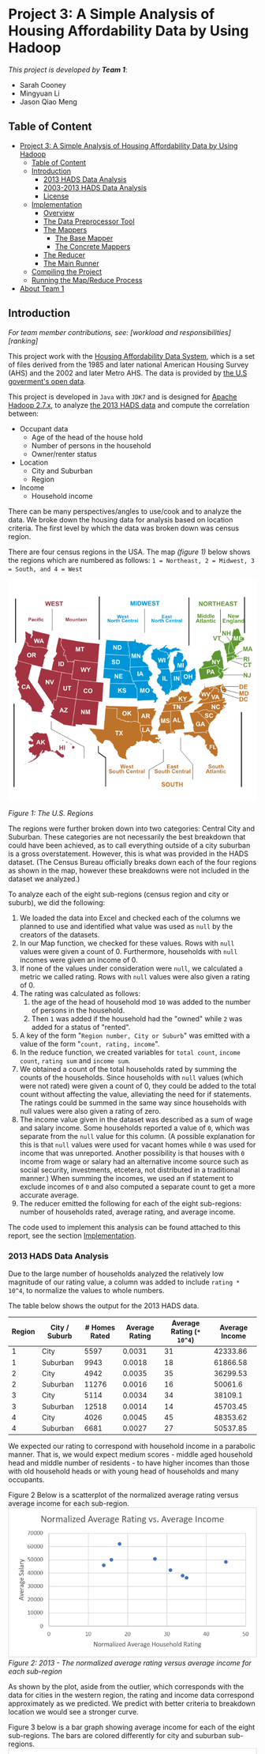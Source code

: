 <!--
Copyright 2017 team1@course_bigdata, Saint Joseph's University

Licensed under the Apache License, Version 2.0 (the "License");
you may not use this file except in compliance with the License.
You may obtain a copy of the License at

   http://www.apache.org/licenses/LICENSE-2.0

Unless required by applicable law or agreed to in writing, software
distributed under the License is distributed on an "AS IS" BASIS,
WITHOUT WARRANTIES OR CONDITIONS OF ANY KIND, either express or implied.
See the License for the specific language governing permissions and
limitations under the License.
-->

<p>&nbsp;</p>
<p>&nbsp;</p>
<p>&nbsp;</p>
<p>&nbsp;</p>
<p>&nbsp;</p>
<p>&nbsp;</p>
<p>&nbsp;</p>
<p>&nbsp;</p>
<p>&nbsp;</p>
<p>&nbsp;</p>
<p>&nbsp;</p>
<p>&nbsp;</p>


# Project 3: A Simple Analysis of Housing Affordability Data by Using Hadoop

*This project is developed by* ***Team 1***:
* Sarah Cooney
* Mingyuan Li
* Jason Qiao Meng

<div class="page-break"></div>

## Table of Content
- [Project 3: A Simple Analysis of Housing Affordability Data by Using Hadoop](#project-3-a-simple-analysis-of-housing-affordability-data-by-using-hadoop)
	- [Table of Content](#table-of-content)
	- [Introduction](#introduction)
		- [2013 HADS Data Analysis](#2013-hads-data-analysis)
		- [2003-2013 HADS Data Analysis](#2003-2013-hads-data-analysis)
		- [License](#license)
	- [Implementation](#implementation)
		- [Overview](#overview)
		- [The Data Preprocessor Tool](#the-data-preprocessor-tool)
		- [The Mappers](#the-mappers)
			- [The Base Mapper](#the-base-mapper)
			- [The Concrete Mappers](#the-concrete-mappers)
		- [The Reducer](#the-reducer)
		- [The Main Runner](#the-main-runner)
	- [Compiling the Project](#compiling-the-project)
	- [Running the Map/Reduce Process](#running-the-mapreduce-process)
- [About Team 1](#about-team-1)

## Introduction
*For team member contributions, see: [workload and responsibilities][ranking]*

This project work with the [Housing Affordability Data System][hads], which is a set of files derived from the 1985 and later national American Housing Survey (AHS) and the 2002 and later Metro AHS. The data is provided by [the U.S goverment's open data][gov_data].

This project is developed in `Java` with `JDK7` and is designed for [Apache Hadoop 2.7.x][apache_hadoop], to analyze [the 2013 HADS data][hads_2013] and compute the correlation between:
+ Occupant data
    + Age of the head of the house hold
    + Number of persons in the household
    + Owner/renter status
+ Location
    + City and Suburban
    + Region
+ Income
    + Household income

There can be many perspectives/angles to use/cook and to analyze the data. We broke down the housing data for analysis based on location criteria. The first level by which the data was broken down was census region.

There are four census regions in the USA. The map *(figure 1)* below shows the regions which are numbered as follows:
`1 = Northeast, 2 = Midwest, 3 = South, and 4 = West`

![alt text](the_us_region_map.png "The project architecture")

*Figure 1: The U.S. Regions*

The regions were further broken down into two categories: Central City and Suburban. These categories are not necessarily the best breakdown that could have been achieved, as to call everything outside of a city suburban is a gross overstatement. However, this is what was provided in the HADS dataset. (The Census Bureau officially breaks down each of the four regions as shown in the map, however these breakdowns were not included in the dataset we analyzed.)

To analyze each of the eight sub-regions (census region and city or suburb), we did the following:
1. We loaded the data into Excel and checked each of the columns we planned to use and identified what value was used as `null` by the creators of the datasets.
1. In our Map function, we checked for these values. Rows with `null` values were given a count of 0. Furthermore, households with `null` incomes were given an income of 0.
1. If none of the values under consideration were `null`, we calculated a metric we called rating. Rows with `null` values were also given a rating of 0.
1. The rating was calculated as follows:
    1. the age of the head of household mod `10` was added to the number of persons in the household.
    1. Then `1` was added if the household had the "owned" while `2` was added for a status of "rented".  
1. A key of the form "`Region number, City or Suburb`" was emitted with a value of the form "`count, rating, income`".
1. In the reduce function, we created variables for `total count`, `income count`, `rating sum` and `income sum`.  
1. We obtained a count of the total households rated by summing the counts of the households. Since households with `null` values (which were not rated) were given a count of 0, they could be added to the total count without affecting the value, alleviating the need for if statements. The ratings could be summed in the same way since households with null values were also given a rating of zero.  
1. The income value given in the dataset was described as a sum of wage and salary income. Some households reported a value of `0`, which was separate from the `null` value for this column. (A possible explanation for this is that `null` values were used for vacant homes while `0` was used for income that was unreported. Another possibility is that houses with `0` income from wage or salary had an alternative income source such as social security, investments, etcetera, not distributed in a traditional manner.) When summing the incomes, we used an if statement to exclude incomes of `0` and also computed a separate count to get a more accurate average.  
1. The reducer emitted the following for each of the eight sub-regions: number of households rated, average rating, and average income.

The code used to implement this analysis can be found attached to this report, see the section [Implementation](#implementation).  

### 2013 HADS Data Analysis
Due to the large number of households analyzed the relatively low magnitude of our rating value, a column was added to include `rating * 10^4`, to normalize the values to whole numbers.

The table below shows the output for the 2013 HADS data.

Region | City / Suburb | # Homes Rated | Average Rating | Average Rating (`* 10^4`) | Average Income
-------|---------------|---------------|----------------|---------------------------|----------------
1|City|5597|0.0031|31|42333.86
1|Suburban|9943|0.0018|18|61866.58
2|City|4942|0.0035|35|36299.53
2|Suburban|11276|0.0016|16|50061.6
3|City|5114|0.0034|34|38109.1
3|Suburban|12518|0.0014|14|45703.45
4|City|4026|0.0045|45|48353.62
4|Suburban|6681|0.0027|27|50537.85

We expected our rating to correspond with household income in a parabolic manner. That is, we would expect medium scores - middle aged household head and middle number of residents - to have higher incomes than those with old household heads or with young head of households and many occupants.

Figure 2 Below is a scatterplot of the normalized average rating versus average income for each sub-region.
![alt text](chart_2013_norm_avg_vs_avg_income.png "2013: The Normalized Average Rating v.s. Average Income for Each Sub-Region")
*Figure 2: 2013 - The normalized average rating versus average income for each sub-region*

As shown by the plot, aside from the outlier, which corresponds with the data for cities in the western region, the rating and income data correspond approximately as we predicted. We predict with better criteria to breakdown location we would see a stronger curve.  

Figure 3 below is a bar graph showing average income for each of the eight sub-regions. The bars are colored differently for city and suburban sub-regions.
![alt text](chart_2013_avg_income_location.png "2013: The Average Income for Each of the Eight Sub-Regions")
*Figure 3: 2013 - Average income for each of the eight sub-regions*

It is interesting to note that average city income is lower in all four regions. This is not necessarily unexpected though, as the “Suburban” category covers a great deal more territory than the “City” designation. It is also interesting that the western region has the lowest discrepancy between sub-categories, while the northeastern region’s is the greatest.

### 2003-2013 HADS Data Analysis
The table below show the data for every other year from 2003-2013.

Region|City / Suburb|Year|Count|Average Rating|Rating * `10^4`|Average Income
------|-------------|----|-----|--------------|-------------|--------------
1| City|2003|3003|0.0056|56|42415.25
1| City|2005|2682|0.0063|63|39796.6
1| City|2007|2431|0.007|70|43188.87
1| City|2009|3170|0.0053|53|41635.03
1| City|2011|5520|0.003|30|36245.83
1| City|2013|5597|0.003|30|42333.86
1| Suburban|2003|6520|0.0025|25|58665.01
1| Suburban|2005|5718|0.0029|29|54743.74
1| Suburban|2007|5026|0.0033|33|59611.94
1| Suburban|2009|7109|0.0023|23|61800.04
1| Suburban|2011|13255|0.0012|12|52882.58
1| Suburban|2013|9943|0.0017|17|61864.43
2| City|2003|3547|0.0047|47|41633.78
2| City|2005|2769|0.006|60|37967.81
2| City|2007|2449|0.0067|67|40547.94
2| City|2009|3180|0.0053|53|40611.59
2| City|2011|9864|0.0017|17|33084.2
2| City|2013|4942|0.0034|34|36298.24
2| Suburban|2003|8974|0.0018|18|49409.02
2| Suburban|2005|7473|0.0022|22|45168.97
2| Suburban|2007|6744|0.0024|24|48293.26
2| Suburban|2009|8395|0.002|20|49556.58
2| Suburban|2011|22451|0.0007|7|51069.08
2| Suburban|2013|11276|0.0014|14|50061.6
3| City|2003|3973|0.0041|41|40942.15
3| City|2005|4025|0.0041|41|38748.89
3| City|2007|3700|0.0045|45|44195.45
3| City|2009|3787|0.0044|44|42308.68
3| City|2011|13550|0.0012|12|41091.35
3| City|2013|5114|0.0032|32|38109.1
3| Suburban|2003|11226|0.0015|15|45922.48
3| Suburban|2005|11448|0.0014|14|43068.15
3| Suburban|2007|10534|0.0016|16|47542.56
3| Suburban|2009|10756|0.0015|15|46099.02
3| Suburban|2011|27755|0.0006|6|47987.6
3| Suburban|2013|12518|0.0013|13|45703.45
4| City|2003|4114|0.0041|41|50015.76
4| City|2005|3215|0.0053|53|48496.34
4| City|2007|2832|0.0062|62|52688.18
4| City|2009|3020|0.0057|57|51958.35
4| City|2011|14182|0.0012|12|51179.87
4| City|2013|4026|0.0042|42|48353.62
4| Suburban|2003|6840|0.0025|25|52610.55
4| Suburban|2005|6030|0.0028|28|48140.01
4| Suburban|2007|5391|0.0032|32|52458.56
4| Suburban|2009|5640|0.003|30|51801.1
4| Suburban|2011|28341|0.0006|6|56878.74
4| Suburban|2013|6681|0.0025|25|50537.85

The graph *(figure 4)* below is an example of the way in which analysis can be further broken down by year. This graph shows the average income versus year for region 1 city households. Recent economic trends, like the effect of the recession that began in 2007, the peak income year, can be seen in this graph.  
![alt text](chart_all_years_year_avg_income_region_1.png "Annual: The Average Income per Year for Region 1 City Division")
*Figure 4: All Years - Average income for region 1 city division*

Another example is shown in the graph *(figure 5)* below, which shows normalized rating versus year for suburban households in region 3. This graph shows that household makeup was fairly similar across years in this sub-region with the exception of 2011, indicating that the regions households in this year were either smaller than average, head of households were younger, or possibly both.
![alt text](chart_all_years_norm_rating_region_3_suburb_hds.png "Annual: The Normalized Rating per Year for Suburban Households in Region 3")
*Figure 5: All Years - Normalized rating versus year for suburban households in region 3*

The graph *(figure 6)* below shows bars for average income in each sub-region in each year. (The data is organized with region 1 city data for each year, followed by region 1 suburban data, then region 2 in the same manner and so on.  Due to space limitations, the years 2005, 2009, and 2013 are unlisted, but are shown as the bars with unmarked year.)
![alt text](chart_all_years_avg_income_per_region.png "Annual: The Average Income in Each Sub-region")
*Figure 6: All Years - Average income in each sub-region per year*

Finally, the graph *(figure 7)* below shows average rating normalized versus average income for all data points. As can be seen, our prediction that mid-level ratings would correspond to the highest average incomes is not as clear given all of the data points versus the chart for just the 2013 data. This trend still holds somewhat, but there is more scatter than the clearly anticipated curve. Perhaps our metric was not the best way to rate households. (What can we say, we do computer science not business.)   
![alt text](chart_all_years_avg_income_norm_avg_rating.png "Annual: The Average Rating Normalized v.s. the Average Income")
*Figure 7: All Years - Average rating normalized versus average income*

### License
*Apache License V2.0* is applied to this project.

## Implementation
This project is implemented in `Java` with `JDK7`. It's designed exclusively for `Hadoop Java` engine.

The source consists of 3 parts:
+ Data Configuration
+ Mapper/Reducer
+ Hadoop job runner

### Overview
The diagram *(figure 8)* below shows the architecture of the application.
![alt text](diagram.png "The project architecture")
*Figure 8: The class diagram*

### The Data Preprocessor Tool
This application is required to accept and handle multiple input files which have different columns/field configuration. To avoid hardcoding and to pair up the input files and their mapper classes, a pre-processor class is introduced into the project.

The `DataPreprocessor` class keeps the columns configurations and also provides some utility methods to normalize the data read-in for the mapper classes.

The below snippet shows some of the source code of `DataPreprocessor`.
```java
class DataPreprocessor {
    /**
     * Create and initialize an instance of class DataPreprocessor
     *
     * @param original The original string data to be processed.
     */
    DataPreprocessor(String original) {
        line = original;
    }

    /**
     * Remove both single and double quotes from the data.
     *
     * @return A new DataPreprocessor instance which contains the processed data line.
     */
    DataPreprocessor removeQuotes() {
        return (line == null) ? null : new DataPreprocessor(line = line.replaceAll("\'", "").replaceAll("\"", ""));
    }

    /**
     * Remove all spaces in the data line.
     * @return A new DataPreprocessor instance which contains the processed data line.
     */
    DataPreprocessor trimSpaces() {
        return (line==null)? null: new DataPreprocessor(line = line.replaceAll("\\s", ""));
    }

    /**
     * Split the data line into an array of fields.
     * @param delimiter The separator
     * @return A String array which contains the fields.
     */
    String[] getFields(String delimiter) {
        return (line == null)? null : (delimiter == null) ? new String[] {line}: line.split(delimiter);
    }

    ...;

    /**
     * The column/field positions of 2013
     */
    static final HashMap<String, Integer> ColumnConfig2013;

    /**
     * The column/field positions of 2003
     */
    static final HashMap<String, Integer> ColumnConfig2003;

    /**
     * Initialize the static fields before they are used.
     */
    static {
        // init the columns configurations from 2003 ~ 2011
        INVALID_INDENTIFIER = -9;
        // 2003 data config
        ColumnConfig2003 = new HashMap<>();
        ColumnConfig2003.put("Age", 1);
        ColumnConfig2003.put("Region", 3);
        ColumnConfig2003.put("Persons", 12);
        ColumnConfig2003.put("Income", 26);
        ColumnConfig2003.put("Location", 75);
        ColumnConfig2003.put("RentOwn", 79);
        ...;        
    }
}
```

### The Mappers
Each input file has its corresponding mapper class respectively. The mapper reads in the data line from the input file it respects, and emits the key/value pairs according to the `ColumnConfig` from the `DataPreprocessor` class.

#### The Base Mapper
Basically the base mapper class, `MapperBase`, does all the mapping task. Its child mapper classes need only set-up the column configuration.

The snippet below shows some of the source code of the `MapperBase` class.
```java
public abstract class MapperBase extends MapReduceBase implements Mapper<LongWritable, Text, Text, Text> {
    @Override
    public void map(LongWritable longWritable, Text value,
                    OutputCollector<Text, Text> outputCollector, Reporter reporter) throws IOException {
        DataPreprocessor preprocessor = new DataPreprocessor(value.toString());
        // Housing data come in as lines of comma-separated data
        String row[] = preprocessor.removeQuotes().trimSpaces().getFields(",");
        ...;
        outputCollector.collect(keyToEmit, valueToEmit);
    }

    /**
     * Set up the configurations for the input data respectively.
     *
     * @param columnConfig The fields configuration
     * @param whichYear    For which year the input data is
     */
    protected void setUp(HashMap<String, Integer> columnConfig, int whichYear) {
        columns = columnConfig;
        year = whichYear;
    }

    /**
     * The data field configuration
     */
    private HashMap<String, Integer> columns;

    /**
     * For which year the data is.
     */
    private int year = 0;
}
```

#### The Concrete Mappers
The snippet below shows one concrete mapper class, `Mapper2003`, to demonstrate how a concrete class does the set-up for the base class.
```java
/**
 * The mapper class for the 2003 data
 */
public class Mapper2003 extends MapperBase {
    public Mapper2003() {
        setUp(DataPreprocessor.ColumnConfig2003, 2003);
    }
}
```

### The Reducer
The reducer class, `HousingReducer`, receives the emitted data from the mapper classes, and aggregate the values according to the formula.
```java
public class HousingReducer extends MapReduceBase implements Reducer<Text, Text, Text, Text> {
    @Override
    public void reduce(Text key, Iterator<Text> values,
                       OutputCollector<Text, Text> outputCollector, Reporter reporter) throws IOException {
        int totalCount = 0;
        int incomeCount = 0;
        double ratingSum = 0.;
        double incomeSum = 0.;
        while (values.hasNext()) {
            ...;
        }
        Text value = new Text(String.format("%1$d,%2$.4f,%3$.2f",
                totalCount, ratingSum / totalCount, incomeSum / incomeCount));
        outputCollector.collect(key, value);
    }
}
```

### The Main Runner
The main runner, class `HousingAnalysis`, is the main entry point of this application for `Hadoop` to execute the map/reduce job. It walks through the input directory and get every input file's path, and pair up the paths with the corresponding mapper classes.

The snippet below shows some source code of the `HousingAnalysis` class.
```java
public class HousingAnalysis {

    public static void main(String[] args) throws Exception {
        Path inputDir = new Path(args[0]);
        Path outputDir = new Path(args[1]);
        FileSystem fs = FileSystem.get(new Configuration());

        if (!fs.exists(inputDir))
            throw new IOException("The input path does not exist.");
        if (fs.isFile(inputDir))
            throw new IOException("The input path is a file.");
        if (fs.exists(outputDir)) fs.delete(outputDir, true);

        // set job configuration
        JobConf conf = new JobConf(HousingAnalysis.class);
        conf.setJobName("housinganalysis");
        ...

        // set multiple input files
        HashMap<Path, Class<? extends Mapper>> inputMappers = getInputFilePaths(inputDir, fs);
        for (Path p : inputMappers.keySet()) {
            MultipleInputs.addInputPath(conf, p, TextInputFormat.class, inputMappers.get(p));
            LOG.info(p.getName() + ": " + inputMappers.get(p).getName());
        }

        // set output
        ...

        // start the job
        JobClient.runJob(conf);
    }

    /**
     * Walk through the input directory to get all the input files and construct the file path and mapper class dictionary.
     *
     * @param inputDir The path of the input directory
     * @param fs       The HDFS file system object.
     * @return A {@link HashMap} whose keys are the file path and values are the corresponding mapper classes.
     * @throws IOException IOException
     */
    private static HashMap<Path, Class<? extends Mapper>> getInputFilePaths(Path inputDir, FileSystem fs) throws IOException {
        HashMap<Path, Class<? extends Mapper>> mappers = new HashMap<>();
        FileStatus files[] = fs.listStatus(inputDir, new PathFilter() {
            @Override
            public boolean accept(Path path) {
                String name = path.getName();
                return name.endsWith(".txt") && name.startsWith("thads");
            }
        });
        for (FileStatus f : files) {
            Path p = f.getPath();
            // pair up {Path: Class}
        }
        return mappers;
    }

    private static final Logger LOG = Logger.getLogger(HousingAnalysis.class.getName());
}

```

## Compiling the Project
+ Use the following command to compile the source:
```bash
$ javac -cp $HADOOP_CLASSPATH -d out <path_to_the_source>/*.java
```
+ Use the following command to make a `jar` package file:
```bash
$ jar -cvf HousingAnalysis.jar -C out/ .
```

## Running the Map/Reduce Process
Use the following command to run the application:
```bash
$ hadoop jar HousingAnalysis.jar net.team1.dev.HousingAnalysis <input_dir_path> <output_dir_path>
```

# About Team 1
Team 1 consists of three members, who are:
+ Jason Qiao Meng *(Team Lead)*
+ Sarah Cooney *(Developer)*
+ Mingyuan Li *(Developer)*

<!-- Reference links -->
[apache_hadoop]: http://hadoop.apache.org/  "Apache Hadoop Project Home"
[hadoop_docs]: http://hadoop.apache.org/docs/r2.7.3/  "Apache Hadoop 2.7.3 Documentation"
[hadoop_releases]: http://hadoop.apache.org/releases.html "Apache Hadoop Releases"
[hads]: https://www.huduser.gov/portal/datasets/hads/hads.html "American Housing Survey: Housing Affordability Data System"
[hads_docs]: https://www.huduser.gov/portal/datasets/hads/HADS_doc.pdf "HADS Documentation"
[gov_data]: https://www.data.gov/ "The Home of the U.S. Government's Open Data"
[hads_2013]: https://www.huduser.gov/portal/datasets/hads/hads2013n_ASCII.zip "HADS Data 2013"
